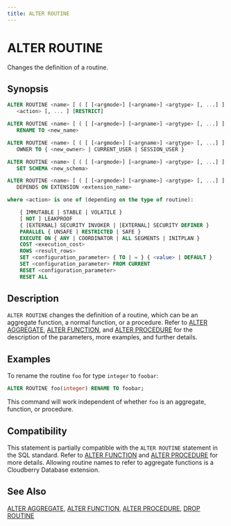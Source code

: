 ```yaml
---
title: ALTER ROUTINE
---
```


# ALTER ROUTINE

Changes the definition of a routine.

## Synopsis

```sql
ALTER ROUTINE <name> [ ( [ [<argmode>] [<argname>] <argtype> [, ...] ] ) ] 
   <action> [, ... ] [RESTRICT]

ALTER ROUTINE <name> [ ( [ [<argmode>] [<argname>] <argtype> [, ...] ] ) ]
   RENAME TO <new_name>

ALTER ROUTINE <name> [ ( [ [<argmode>] [<argname>] <argtype> [, ...] ] ) ]
   OWNER TO { <new_owner> | CURRENT_USER | SESSION_USER }

ALTER ROUTINE <name> [ ( [ [<argmode>] [<argname>] <argtype> [, ...] ] ) ]
   SET SCHEMA <new_schema>

ALTER ROUTINE <name> [ ( [ [<argmode>] [<argname>] <argtype> [, ...] ] ) ]
   DEPENDS ON EXTENSION <extension_name>

where <action> is one of (depending on the type of routine):

    { IMMUTABLE | STABLE | VOLATILE }
    [ NOT ] LEAKPROOF
    { [EXTERNAL] SECURITY INVOKER | [EXTERNAL] SECURITY DEFINER }
    PARALLEL { UNSAFE | RESTRICTED | SAFE }
    EXECUTE ON { ANY | COORDINATOR | ALL SEGMENTS | INITPLAN }
    COST <execution_cost>
    ROWS <result_rows>
    SET <configuration_parameter> { TO | = } { <value> | DEFAULT }
    SET <configuration_parameter> FROM CURRENT
    RESET <configuration_parameter>
    RESET ALL
```

## Description

`ALTER ROUTINE` changes the definition of a routine, which can be an aggregate function, a normal function, or a procedure. Refer to [ALTER AGGREGATE](/docs/sql-stmts/sql-stmt-alter-aggregate.md), [ALTER FUNCTION](/docs/sql-stmts/sql-stmt-alter-function.md), and [ALTER PROCEDURE](/docs/sql-stmts/sql-stmt-alter-procedure.md) for the description of the parameters, more examples, and further details.


## Examples

To rename the routine `foo` for type `integer` to `foobar`:

```sql
ALTER ROUTINE foo(integer) RENAME TO foobar;
```

This command will work independent of whether `foo` is an aggregate, function, or procedure.

## Compatibility

This statement is partially compatible with the `ALTER ROUTINE` statement in the SQL standard. Refer to [ALTER FUNCTION](/docs/sql-stmts/sql-stmt-alter-function.md) and [ALTER PROCEDURE](/docs/sql-stmts/sql-stmt-alter-procedure.md) for more details. Allowing routine names to refer to aggregate functions is a Cloudberry Database extension.

## See Also

[ALTER AGGREGATE](/docs/sql-stmts/sql-stmt-alter-aggregate.md), [ALTER FUNCTION](/docs/sql-stmts/sql-stmt-alter-function.md), [ALTER PROCEDURE](/docs/sql-stmts/sql-stmt-alter-procedure.md), [DROP ROUTINE](/docs/sql-stmts/sql-stmt-drop-routine.md)
